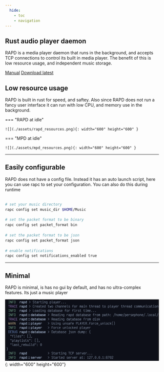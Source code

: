 ```yaml
---
  hide:
    - toc
    - navigation
---
```


<link rel="stylesheet" href="assets/index.css">

<section class="fusion-home-landing">
    <h1>Rust audio player daemon</h1>
    <p>
      RAPD is a media player daemon that runs in the background, and accepts TCP connections
      to control its built in media player. The benefit of this is low resource usage, and 
      independent music storage.
    </p>
    <nav>
        <a href="install" class="arrow-link">Manual</a>
        <a href="https://github.com/Interfiber/rapd/releases" class="arrow-link external-link">Download latest</a>
    </nav>
</section>

<section class="fusion-home-float">
    <h2>Low resource usage</h2>
    <p>
      RAPD is built in rust for speed, and saftey. Also since RAPD does not run a fancy
      user interface it can run with low CPU, and memory use in the background.
    </p>
</section>

=== "RAPD at idle"


    ![](./assets/rapd_resources.png){: width="600" height="600" }

=== "MPD at idle"

    ![](./assets/mpd_resources.png){: width="600" height="600" }

-----

<section class="fusion-home-float">
    <h2>Easily configurable</h2>
    <p>
        RAPD does not have a config file. Instead it has an auto launch script,
        here you can use rapc to set your configuration. You can also do this during runtime
    </p>
</section>

```Bash

# set your music directory
rapc config set music_dir $HOME/Music

# set the packet format to be binary
rapc config set packet_format bin

# set the packet format to be json
rapc config set packet_format json

# enable notifications
rapc config set notifications_enabled true

```

-----

<section class="fusion-home-float">
    <h2>Minimal</h2>
    <p>
      RAPD is minimal, is has no gui by default, and has no ultra-complex features. Its just a music player
    </p>
</section>

![](./assets/rapd_log.png){: width="600" height="600"}
